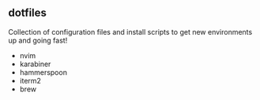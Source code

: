 ## dotfiles
Collection of configuration files and install scripts to get new environments up and going fast!

* nvim
* karabiner
* hammerspoon
* iterm2
* brew
